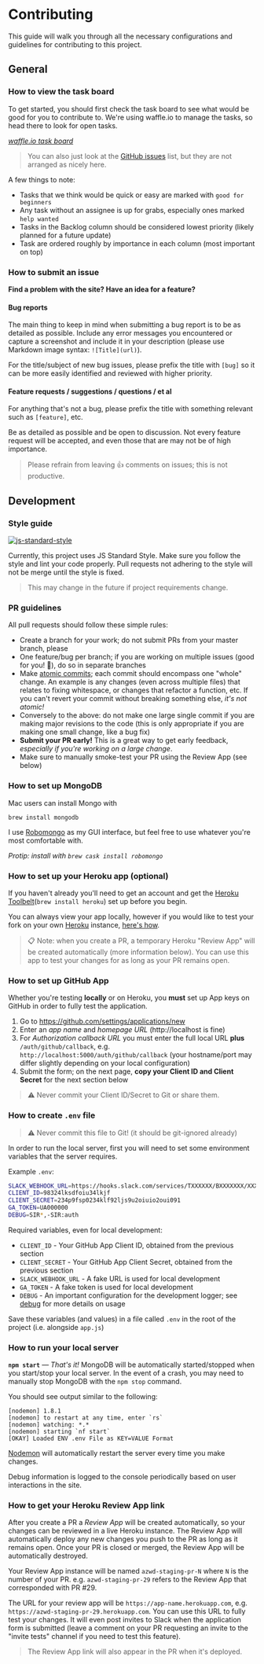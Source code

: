 # Contributing

This guide will walk you through all the necessary configurations and guidelines for contributing to this project.

## General

### How to view the task board

To get started, you should first check the task board to see what would be good for you to contribute to. We're using waffle.io to manage the tasks, so head there to look for open tasks.

[*waffle.io task board*](https://waffle.io/therealklanni/az-webdevs)

> You can also just look at the [GitHub issues](/therealklanni/az-webdevs/issues) list, but they are not arranged as nicely here.

A few things to note:

- Tasks that we think would be quick or easy are marked with `good for beginners`
- Any task without an assignee is up for grabs, especially ones marked `help wanted`
- Tasks in the Backlog column should be considered lowest priority (likely planned for a future update)
- Task are ordered roughly by importance in each column (most important on top)

### How to submit an issue

**Find a problem with the site? Have an idea for a feature?**

#### Bug reports

The main thing to keep in mind when submitting a bug report is to be as detailed as possible. Include any error messages you encountered or capture a screenshot and include it in your description (please use Markdown image syntax: `![Title](url)`).

For the title/subject of new bug issues, please prefix the title with `[bug]` so it can be more easily identified and reviewed with higher priority.

#### Feature requests / suggestions / questions / et al

For anything that's not a bug, please prefix the title with something relevant such as `[feature]`, etc.

Be as detailed as possible and be open to discussion. Not every feature request will be accepted, and even those that are may not be of high importance.

> Please refrain from leaving :+1: comments on issues; this is not productive.

## Development

### Style guide

[![js-standard-style](https://cdn.rawgit.com/feross/standard/master/badge.svg)](https://github.com/feross/standard)

Currently, this project uses JS Standard Style. Make sure you follow the style and lint your code properly. Pull requests not adhering to the style will not be merge until the style is fixed.

> This may change in the future if project requirements change.

### PR guidelines

All pull requests should follow these simple rules:

- Create a branch for your work; do not submit PRs from your master branch, please
- One feature/bug per branch; if you are working on multiple issues (good for you! :beers:), do so in separate branches
- Make [atomic commits](https://en.wikipedia.org/wiki/Atomic_commit#Atomic_commit_convention); each commit should encompass one "whole" change. An example is any changes (even across multiple files) that relates to fixing whitespace, or changes that refactor a function, etc. If you can't revert your commit without breaking something else, *it's not atomic!*
- Conversely to the above: do not make one large single commit if you are making major revisions to the code (this is only appropriate if you are making one small change, like a bug fix)
- **Submit your PR early!** This is a great way to get early feedback, *especially if you're working on a large change*.
- Make sure to manually smoke-test your PR using the Review App (see below)

### How to set up MongoDB

Mac users can install Mongo with

```
brew install mongodb
```

I use [Robomongo](http://robomongo.org) as my GUI interface, but feel free to use whatever you're most comfortable with.

*Protip: install with `brew cask install robomongo`*

### How to set up your Heroku app (optional)

If you haven't already you'll need to get an account and get the [Heroku Toolbelt](https://toolbelt.heroku.com)(`brew install heroku`) set up before you begin.

You can always view your app locally, however if you would like to test your fork on your own [Heroku](https://heroku.com) instance, [here's how](https://devcenter.heroku.com/articles/getting-started-with-nodejs#deploy-the-app).

> :clipboard: Note: when you create a PR, a temporary Heroku "Review App" will be created automatically (more information below). You can use this app to test your changes for as long as your PR remains open.

### How to set up GitHub App

Whether you're testing **locally** or on Heroku, you **must** set up App keys on GitHub in order to fully test the application.

1. Go to https://github.com/settings/applications/new
1. Enter an *app name* and *homepage URL* (http://localhost is fine)
1. For *Authorization callback URL* you must enter the full local URL **plus** `/auth/github/callback`, e.g. `http://localhost:5000/auth/github/callback` (your hostname/port may differ slightly depending on your local configuration)
1. Submit the form; on the next page, **copy your Client ID and Client Secret** for the next section below

> :warning: Never commit your Client ID/Secret to Git or share them.

### How to create `.env` file

> :warning: Never commit this file to Git! (it should be git-ignored already)

In order to run the local server, first you will need to set some environment variables that the server requires.

Example `.env`:

```bash
SLACK_WEBHOOK_URL=https://hooks.slack.com/services/TXXXXXX/BXXXXXXX/XXXXXXXXXXXXXXXXXXXXXXXXX
CLIENT_ID=98324lksdfoiu34lkjf
CLIENT_SECRET=234p9fsp0234klf92ljs9u2oiuio2oui091
GA_TOKEN=UA000000
DEBUG=SIR*,-SIR:auth
```

Required variables, even for local development:

- `CLIENT_ID` - Your GitHub App Client ID, obtained from the previous section
- `CLIENT_SECRET` - Your GitHub App Client Secret, obtained from the previous section
- `SLACK_WEBHOOK_URL` - A fake URL is used for local development
- `GA_TOKEN` - A fake token is used for local development
- `DEBUG` - An important configuration for the development logger; see [debug](/visionmedia/debug) for more details on usage

Save these variables (and values) in a file called `.env` in the root of the project (i.e. alongside `app.js`)

### How to run your local server

**`npm start`** — *That's it!* MongoDB will be automatically started/stopped when you start/stop your local server. In the event of a crash, you may need to manually stop MongoDB with the `npm stop` command.

You should see output similar to the following:

```
[nodemon] 1.8.1
[nodemon] to restart at any time, enter `rs`
[nodemon] watching: *.*
[nodemon] starting `nf start`
[OKAY] Loaded ENV .env File as KEY=VALUE Format
```

[Nodemon](/nodemon/nodemon) will automatically restart the server every time you make changes.

Debug information is logged to the console periodically based on user interactions in the site.

### How to get your Heroku Review App link

After you create a PR a *Review App* will be created automatically, so your changes can be reviewed in a live Heroku instance. The Review App will automatically deploy any new changes you push to the PR as long as it remains open. Once your PR is closed or merged, the Review App will be automatically destroyed.

Your Review App instance will be named `azwd-staging-pr-N` where `N` is the number of your PR. e.g. `azwd-staging-pr-29` refers to the Review App that corresponded with PR #29.

The URL for your review app will be `https://app-name.herokuapp.com`, e.g. `https://azwd-staging-pr-29.herokuapp.com`. You can use this URL to fully test your changes. It will even post invites to Slack when the application form is submitted (leave a comment on your PR requesting an invite to the "invite tests" channel if you need to test this feature).

> The Review App link will also appear in the PR when it's deployed.
